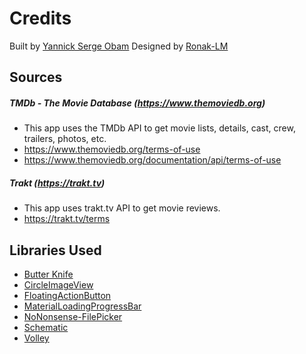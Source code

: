 # Credits
Built by [Yannick Serge Obam](https://github.com/obeshor)
Designed by [Ronak-LM](https://github.com/Ronak-LM)
## Sources

##### TMDb - The Movie Database (https://www.themoviedb.org)
* This app uses the TMDb API to get movie lists, details, cast, crew, trailers, photos, etc.
* https://www.themoviedb.org/terms-of-use
* https://www.themoviedb.org/documentation/api/terms-of-use

##### Trakt (https://trakt.tv)
* This app uses trakt.tv API to get movie reviews. 
* https://trakt.tv/terms


## Libraries Used
* [Butter Knife](https://github.com/JakeWharton/butterknife)
* [CircleImageView](https://github.com/hdodenhof/CircleImageView)
* [FloatingActionButton](https://github.com/Clans/FloatingActionButton)
* [MaterialLoadingProgressBar](https://github.com/lsjwzh/MaterialLoadingProgressBar)
* [NoNonsense-FilePicker](https://github.com/spacecowboy/NoNonsense-FilePicker)
* [Schematic](https://github.com/SimonVT/schematic)
* [Volley](http://developer.android.com/training/volley/index.html)
